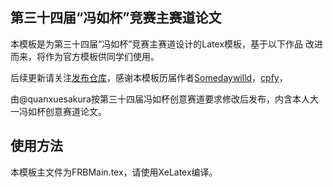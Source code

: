 ## 第三十四届“冯如杯”竞赛主赛道论文

本模板是为第三十四届“冯如杯”竞赛主赛道设计的Latex模板，基于以下作品
改进而来，将作为官方模板供同学们使用。

后续更新请关注[发布仓库](https://github.com/Hello-2073/The-33rd-Fengru-Cup-Template)，感谢本模板历届作者[Somedaywilld](https://github.com/Somedaywilldo/Someday-XeLaTex-Template)，[cpfy](https://github.com/cpfy/FRB_template.git)，

由@quanxuesakura按第三十四届冯如杯创意赛道要求修改后发布，内含本人大一冯如杯创意赛道论文。
## 使用方法
本模板主文件为FRBMain.tex，请使用XeLatex编译。

